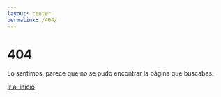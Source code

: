 ```yaml
---
layout: center
permalink: /404/
---
```


# 404

Lo sentimos, parece que no se pudo encontrar la página que buscabas.

<div class="mt3">
  <a href="{{ site.baseurl }}/" class="button button-blue button-big">
    Ir al inicio
  </a>
</div>
